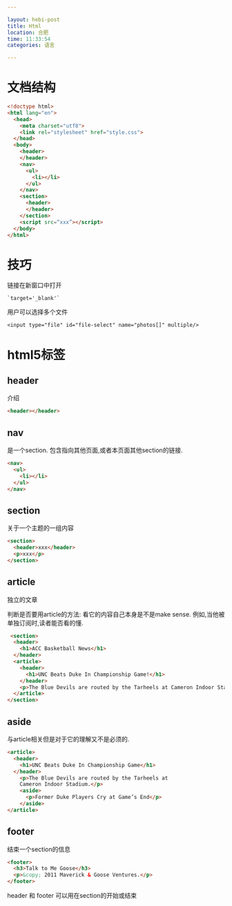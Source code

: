 ```yaml
---

layout: hebi-post
title: Html
location: 合肥
time: 11:33:54
categories: 语言

---
```


# 文档结构

```html
<!doctype html>
<html lang="en">
  <head>
    <meta charset="utf8">
    <link rel="stylesheet" href="style.css">
  </head>
  <body>
    <header>
    </header>
    <nav>
      <ul>
        <li></li>
      </ul>
    </nav>
    <section>
      <header>
      </header>
    </section>
    <script src=“xxx”></script>
  </body>
</html>
```

<!--more-->

# 技巧

链接在新窗口中打开

```
`target='_blank'`
```

用户可以选择多个文件

```
<input type="file" id="file-select" name="photos[]" multiple/>
```


# html5标签

## header

介绍

```html
<header></header>
```

## nav

是一个section. 包含指向其他页面,或者本页面其他section的链接.

```html
<nav>
  <ul>
    <li></li>
  </ul>
</nav>
```

## section
关于一个主题的一组内容

```html
<section>
  <header>xxx</header>
  <p>xxx</p>
</section>
```

## article

独立的文章

判断是否要用article的方法: 看它的内容自己本身是不是make sense.
例如,当他被单独订阅时,读者能否看的懂.

```html
￼<section>
  <header>
    <h1>ACC Basketball News</h1>
  </header>
  <article>
    <header>
      <h1>UNC Beats Duke In Championship Game!</h1>
    </header>
    <p>The Blue Devils are routed by the Tarheels at Cameron Indoor Stadium.</p>
  </article>
</section>
```

## aside

与article相关但是对于它的理解又不是必须的.

```html
<article>
  <header>
    <h1>UNC Beats Duke In Championship Game</h1>
  </header>
    <p>The Blue Devils are routed by the Tarheels at
    Cameron Indoor Stadium.</p>
    <aside>
      <p>Former Duke Players Cry at Game’s End</p>
    </aside>
</article>
```

## footer

结束一个section的信息

```html
<footer>
  <h3>Talk to Me Goose</h3>
  <p>&copy; 2011 Maverick & Goose Ventures.</p>
</footer>
```

header 和 footer 可以用在section的开始或结束
